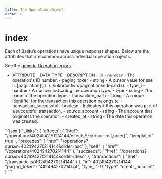 ```yaml
---
title: The Operation Object
order: 0
---
```


# index



Each of Bantu’s operations have unique response shapes. Below are the attributes that are common across individual operation objects.

See the [generic Operation errors](../../../errors/result-codes/operations.md).

 - ATTRIBUTE - DATA TYPE - DESCRIPTION - id - number - The operation's ID number. - paging\_token - string - A cursor value for use in \[pagination\]\(../../../introduction/pagination/index.mdx\). - type\_i - number - A number indicating the operation type. - type - string - The name of the operation type. - transaction\_hash - string - A unique identifier for the transaction this operation belongs to. - transaction\_successful - boolean - Indicates if this operation was part of a successful transaction. - source\_account - string - The account that originates the operation. - created\_at - string - The date this operation was created.

 \`\`\`json { "\_links": { "effects": { "href": "/operations/402494270214144/effects/{?cursor,limit,order}", "templated": true }, "precedes": { "href": "/operations?cursor=402494270214144&order=asc" }, "self": { "href": "/operations/402494270214144" }, "succeeds": { "href": "/operations?cursor=402494270214144&order=desc" }, "transactions": { "href": "/transactions/402494270214144" } }, "id": 402494270214144, "paging\_token": "402494270214144", "type\_i": 0, "type": "create\_account" } \`\`\`

